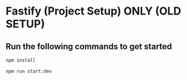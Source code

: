 # Fastify (Project Setup) ONLY (OLD SETUP)
## Run the following commands to get started
    
```bash 
npm install
```
```bash
npm run start:dev
```
